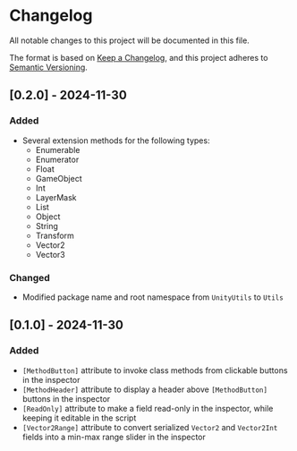 # Changelog

All notable changes to this project will be documented in this file.

The format is based on [Keep a Changelog](https://keepachangelog.com/en/1.1.0/),
and this project adheres to [Semantic Versioning](https://semver.org/spec/v2.0.0.html).

## [0.2.0] - 2024-11-30

### Added

- Several extension methods for the following types:
    - Enumerable
    - Enumerator
    - Float
    - GameObject
    - Int
    - LayerMask
    - List
    - Object
    - String
    - Transform
    - Vector2
    - Vector3

### Changed

- Modified package name and root namespace from `UnityUtils` to `Utils`

## [0.1.0] - 2024-11-30

### Added

- `[MethodButton]` attribute to invoke class methods from clickable buttons in the inspector
- `[MethodHeader]` attribute to display a header above `[MethodButton]` buttons in the inspector
- `[ReadOnly]` attribute to make a field read-only in the inspector, while keeping it editable in the script
- `[Vector2Range]` attribute to convert serialized `Vector2` and `Vector2Int` fields into a min-max range slider in the inspector
